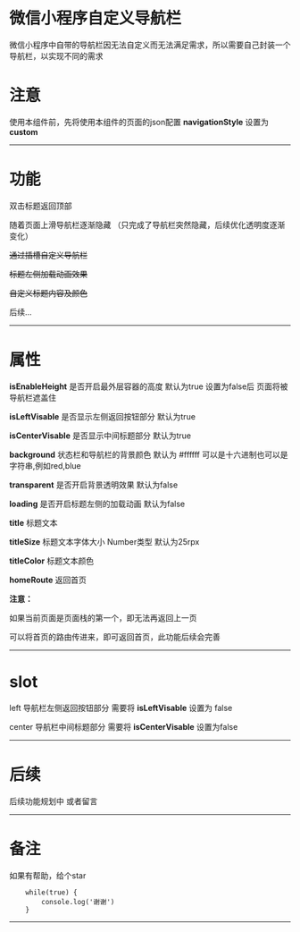 # 微信小程序自定义导航栏

微信小程序中自带的导航栏因无法自定义而无法满足需求，所以需要自己封装一个导航栏，以实现不同的需求


# 注意

使用本组件前，先将使用本组件的页面的json配置
**navigationStyle**
设置为 **custom**

***

# 功能

双击标题返回顶部

随着页面上滑导航栏逐渐隐藏 （只完成了导航栏突然隐藏，后续优化透明度逐渐变化）

~~通过插槽自定义导航栏~~

~~标题左侧加载动画效果~~

~~自定义标题内容及颜色~~

后续...

***

# 属性

**isEnableHeight**
是否开启最外层容器的高度 默认为true 设置为false后 页面将被导航栏遮盖住 

**isLeftVisable**
是否显示左侧返回按钮部分 默认为true

**isCenterVisable**
是否显示中间标题部分  默认为true

**background**
状态栏和导航栏的背景颜色 默认为 #ffffff  可以是十六进制也可以是字符串,例如red,blue

**transparent**
是否开启背景透明效果 默认为false 

**loading**
是否开启标题左侧的加载动画 默认为false

**title**
标题文本

**titleSize**
标题文本字体大小 Number类型 默认为25rpx

**titleColor**
标题文本颜色

**homeRoute**
返回首页 

**注意：**

如果当前页面是页面栈的第一个，即无法再返回上一页

可以将首页的路由传进来，即可返回首页，此功能后续会完善

***


# slot
left  导航栏左侧返回按钮部分  需要将 **isLeftVisable** 设置为 false

center  导航栏中间标题部分   需要将 **isCenterVisable** 设置为false


***

# 后续
后续功能规划中 或者留言

***

# 备注

如果有帮助，给个star

```
	while(true) {
		console.log('谢谢')
	}
```

***

	

